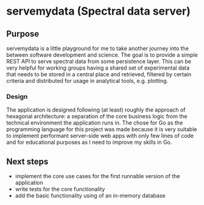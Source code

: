 # servemydata (Spectral data server)

## Purpose

servemydata is a little playground for me to take another journey into the between software development and science. The
goal is to provide a simple REST API to serve spectral data from some persistence layer. This can be very helpful for
working groups having a shared set of experimental data that needs to be stored in a central place and retrieved,
filtered by certain criteria and distributed for usage in analytical tools, e.g. plotting.

### Design

The application is designed following (at least) roughly the approach of hexagonal architecture: a separation of the
core business logic from the technical environment the application runs in. The chose for Go as the programming language
for this project was made because it is very suitable to implement performant server-side web apps with only few lines
of code and for educational purposes as I need to improve my skills in Go.

## Next steps

- implement the core use cases for the first runnable version of the application
- write tests for the core functionality
- add the basic functionality using of an in-memory database
